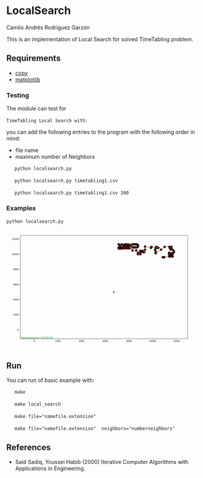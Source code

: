 # LocalSearch

Camilo Andrés Rodríguez Garzón

This is an implementation of Local Search for solved TimeTabling problem.

Requirements
------------
- [copy](https://docs.python.org/2/library/copy.html)
- [matplotlib](https://matplotlib.org/)

### Testing

The module can test for

`TimeTabling Local Search with:`

you can add the following entries to the program with the following order in mind:

* file name
* maximum number of Neighbors

```
   python localsearch.py

   python localsearch.py timetabling1.csv

   python localsearch.py timetabling1.csv 200
```

### Examples
```
python localsearch.py
```

![alt text](https://github.com/camilorodriguezga/Tsp/blob/master/image/greedy/nearestneighbors.gif)

Run
-------

You can run of basic example with:

```
   make
   
   make local_search

   make file="namefile.extension"

   make file="namefile.extension"  neighbors="numberneighbors"

```

References
-----------

*  Said Sadiq, Youssei Habib (2000) Iterative Computer Algorithms with Applications in Engineering.
